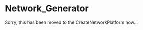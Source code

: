 Network_Generator
=================

Sorry, this has been moved to the CreateNetworkPlatform now...
